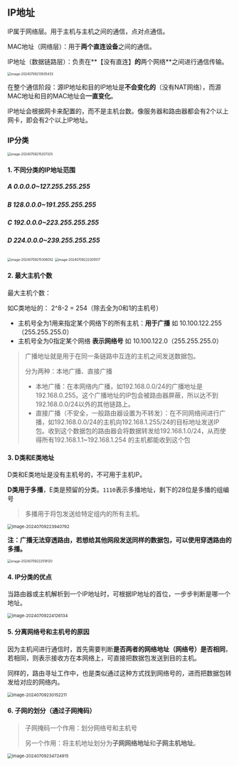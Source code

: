 

## IP地址

IP属于网络层。用于主机与主机之间的通信，点对点通信。



MAC地址（网络层）：用于**两个直连设备**之间的通信。

IP地址（数据链路层）：负责在**【没有直连】**的**两个网络**之间进行通信传输。

<img src="C:/Users/85013/AppData/Roaming/Typora/typora-user-images/image-20240709213935433.png" alt="image-20240709213935433" style="zoom:50%;" />

在整个通信阶段：源IP地址和目的IP地址是**不会变化的**（没有NAT网络），而源MAC地址和目的MAC地址会**一直变化**。



IP地址会根据网卡来配置的，而不是主机台数。像服务器和路由器都会有2个以上网卡，即会有2个以上IP地址。



### IP分类

<img src="C:/Users/85013/AppData/Roaming/Typora/typora-user-images/image-20240709215207325.png" alt="image-20240709215207325" style="zoom:50%;" />

#### 1. 不同分类的IP地址范围

##### A 0.0.0.0~127.255.255.255

##### B 128.0.0.0~191.255.255.255

##### C 192.0.0.0~223.255.255.255

##### D 224.0.0.0~239.255.255.255

<img src="C:/Users/85013/AppData/Roaming/Typora/typora-user-images/image-20240709215306052.png" alt="image-20240709215306052" style="zoom:50%;" />

<img src="C:/Users/85013/AppData/Roaming/Typora/typora-user-images/image-20240709222305517.png" alt="image-20240709222305517" style="zoom:50%;" />



#### 2. 最大主机个数

最大主机个数：

如C类地址的： 2^8-2 = 254（除去全为0和1的主机号）             

- 主机号全为1用来指定某个网络下的所有主机：**用于广播**      如  10.100.122.255（255.255.255.0）
- 主机号全为0指定某个网络   **表示网络号**     如  10.100.122.0（255.255.255.0）

> 广播地址就是用于在同一条链路中互连的主机之间发送数据包。
>
> 分为两种：本地广播、直接广播
>
> - 本地广播：在本网络内广播，如192.168.0.0/24的广播地址是192.168.0.255。这个广播地址的IP包会被路由器屏蔽，所以达不到192.168.0.0/24以外的其他链路上。
> - 直接广播（不安全，一般路由器设置为不转发）：在不同网络间进行广播，如192.168.0.0/24的主机向192.168.1.255/24的目标地址发送IP包。收到这个数据包的路由器会将数据转发给192.168.1.0/24，从而使得所有192.168.1.1~192.168.1.254 的主机都能收到这个包



#### 3. D类和E类地址

D类和E类地址是没有主机号的，不可用于主机IP。

**D类用于多播**，E类是预留的分类。`1110`表示多播地址，剩下的28位是多播的组编号

> 多播用于将包发送给特定组内的所有主机。

<img src="C:/Users/85013/AppData/Roaming/Typora/typora-user-images/image-20240709223940792.png" alt="image-20240709223940792" style="zoom: 67%;" />



**注：广播无法穿透路由，若想给其他网段发送同样的数据包，可以使用穿透路由的多播。**

<img src="C:/Users/85013/AppData/Roaming/Typora/typora-user-images/image-20240709222518120.png" alt="image-20240709222518120" style="zoom:50%;" />

#### 4. IP分类的优点

当路由器或主机解析到一个IP地址时，可根据IP地址的首位，一步步判断是哪一个地址。

<img src="C:/Users/85013/AppData/Roaming/Typora/typora-user-images/image-20240709224126134.png" alt="image-20240709224126134" style="zoom:67%;" />

#### 5. 分离网络号和主机号的原因

因为主机间进行通信时，首先需要判断**是否两者的网络地址（网络号）是否相同**，若相同，则表示接收方在本网络上，可直接把数据包发送到目的主机。

同样的，路由寻址工作中，也是类似通过这种方式找到网络号的，进而把数据包转发给对应的网络内。

<img src="./%E8%AE%A1%E7%BD%91%E7%9F%A5%E8%AF%86.assets/image-20240709230152211.png" alt="image-20240709230152211" style="zoom:67%;" />

#### 6. 子网的划分（通过子网掩码）

> 子网掩码一个作用：划分网络号和主机号
>
> 另一个作用：将主机地址划分为**子网网络地址**和**子网主机地址**。

<img src="./%E8%AE%A1%E7%BD%91%E7%9F%A5%E8%AF%86.assets/image-20240709234724915.png" alt="image-20240709234724915" style="zoom:67%;" />